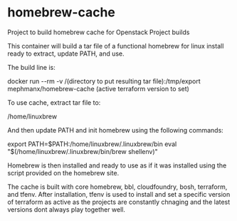 # homebrew-cache
Project to build homebrew cache for Openstack Project builds

This container will build a tar file of a functional homebrew for linux install ready to extract, update PATH, and use.

The build line is:

docker run --rm -v /(directory to put resulting tar file):/tmp/export mephmanx/homebrew-cache (active terraform version to set)

To use cache, extract tar file to:

/home/linuxbrew

And then update PATH and init homebrew using the following commands:

export PATH=$PATH:/home/linuxbrew/.linuxbrew/bin
eval "$(/home/linuxbrew/.linuxbrew/bin/brew shellenv)"

Homebrew is then installed and ready to use as if it was installed using the script provided on the homebrew site.

The cache is built with core homebrew, bbl, cloudfoundry, bosh, terraform, and tfenv.  After installation, tfenv is used to install and set a specific version of terraform as active as the projects are constantly chnaging and the latest versions dont always play together well.